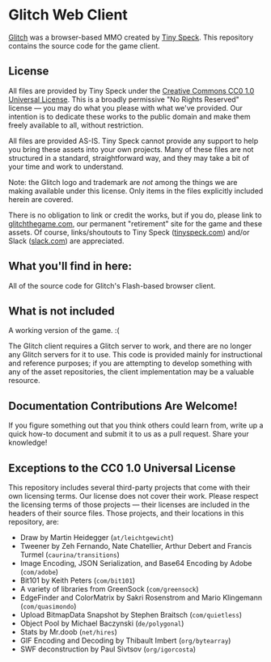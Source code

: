 # Glitch Web Client #

<a href="http://www.glitch.com">Glitch</a> was a browser-based MMO created by 
<a href="http://tinyspeck.com">Tiny Speck</a>. This repository contains the
source code for the game client.

## License ##

All files are provided by Tiny Speck under the 
<a href="http://creativecommons.org/publicdomain/zero/1.0/legalcode">Creative
Commons CC0 1.0 Universal License</a>. This is a broadly permissive "No Rights 
Reserved" license — you may do what you please with what we've provided. Our 
intention is to dedicate these works to the public domain and make them freely 
available to all, without restriction.

All files are provided AS-IS. Tiny Speck cannot provide any support to help you 
bring these assets into your own projects. Many of these files are not 
structured in a standard, straightforward way, and they may take a bit of 
your time and work to understand.

Note: the Glitch logo and trademark are *not* among the things we are making 
available under this license. Only items in the files explicitly included 
herein are covered.

There is no obligation to link or credit the works, but if you do, please link 
to <a href="http://glitchthegame.com">glitchthegame.com</a>, our permanent 
"retirement" site for the game and these assets. Of course, links/shoutouts to 
Tiny Speck (<a href="http://tinyspeck.com">tinyspeck.com</a>) and/or Slack 
(<a href="http://slack.com">slack.com</a>) are appreciated.

## What you'll find in here: ##

All of the source code for Glitch's Flash-based browser client.

## What is not included ##

A working version of the game. :( 

The Glitch client requires a Glitch server to work, and there are no longer any
Glitch servers for it to use. This code is provided mainly for instructional 
and reference purposes; if you are attempting to develop something with any of 
the asset repositories, the client implementation may be a valuable resource.

## Documentation Contributions Are Welcome! ##

If you figure something out that you think others could learn from, write up a 
quick how-to document and submit it to us as a pull request. Share your 
knowledge!

## Exceptions to the CC0 1.0 Universal License ##

This repository includes several third-party projects that come with their
own licensing terms. Our license does not cover their work. Please respect the
licensing terms of those projects — their licenses are included in the headers
of their source files. Those projects, and their locations in this repository, are:

* Draw by Martin Heidegger (`at/leichtgewicht`)
* Tweener by Zeh Fernando, Nate Chatellier, Arthur Debert and Francis Turmel
(`caurina/transitions`)
* Image Encoding, JSON Serialization, and Base64 Encoding by Adobe (`com/adobe`)
* Bit101 by Keith Peters (`com/bit101`)
* A variety of libraries from GreenSock (`com/greensock`)
* EdgeFinder and ColorMatrix by Sakri Rosenstrom and Mario Klingemann (`com/quasimondo`)
* Upload BitmapData Snapshot by Stephen Braitsch (`com/quietless`)
* Object Pool by Michael Baczynski (`de/polygonal`)
* Stats by Mr.doob (`net/hires`)
* GIF Encoding and Decoding by Thibault Imbert (`org/bytearray`)
* SWF deconstruction by Paul Sivtsov (`org/igorcosta`)

